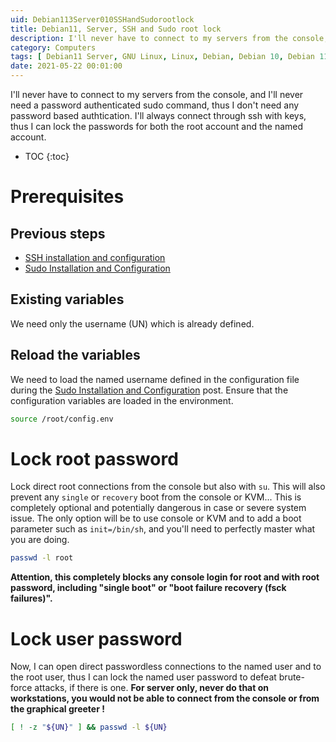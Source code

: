 ```yaml
---
uid: Debian113Server010SSHandSudorootlock
title: Debian11, Server, SSH and Sudo root lock
description: I'll never have to connect to my servers from the console, and I'll never need a password authenticated sudo command, thus I don't need any password based authtication. I'll always connect through ssh with keys, thus I can lock the passwords for both the root account and the named account.
category: Computers
tags: [ Debian11 Server, GNU Linux, Linux, Debian, Debian 10, Debian 11, Buster, Bullseye, Server, Installation, Configuration, Sudo, SSH, Lock, Root, Account, Security, Key-pair ]
date: 2021-05-22 00:01:00
---
```

I'll never have to connect to my servers from the console, and I'll never need a password authenticated sudo command, thus I don't need any password based authtication. I'll always connect through ssh with keys, thus I can lock the passwords for both the root account and the named account.

* TOC
{:toc}

# Prerequisites

## Previous steps
 
- [SSH installation and configuration](/Debian112Preparation020SSHinstallationandconfiguration-en/)
- [Sudo Installation and Configuration](/Debian112Preparation010Sudoinstallationandconfiguration-en/)

## Existing variables

We need only the username (UN) which is already defined.

## Reload the variables

We need to load the named username defined in the configuration file during the [Sudo Installation and Configuration](/Debian112Preparation010Sudoinstallationandconfiguration-en/) post. Ensure that the configuration variables are loaded in the environment.
```bash
source /root/config.env
```

# Lock root password

Lock direct root connections from the console but also with `su`. This will also prevent any `single` or `recovery` boot from the console or KVM... This is completely optional and potentially dangerous in case or severe system issue. The only option will be to use console or KVM and to add a boot parameter such as `init=/bin/sh`, and you'll need to perfectly master what you are doing.
```bash
passwd -l root
```
**Attention, this completely blocks any console login for root and with root password, including "single boot" or "boot failure recovery (fsck failures)".** 

# Lock user password

Now, I can open direct passwordless connections to the named user and to the root user, thus I can lock the named user password to defeat brute-force attacks, if there is one.
**For server only, never do that on workstations, you would not be able to connect from the console or from the graphical greeter !**
```bash
[ ! -z "${UN}" ] && passwd -l ${UN}
```

